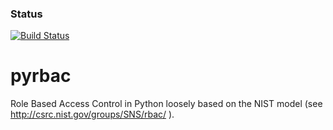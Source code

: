 ### Status
[![Build Status](https://travis-ci.org/jldupont/pyrbac.svg?branch=master)](https://travis-ci.org/jldupont/pyrbac)

pyrbac
======

Role Based Access Control in Python loosely based on the NIST model (see http://csrc.nist.gov/groups/SNS/rbac/ ).

